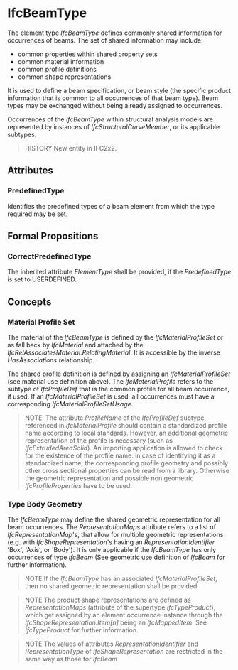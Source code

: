 # IfcBeamType

The element type _IfcBeamType_ defines commonly shared information for occurrences of beams. The set of shared information may include:

* common properties within shared property sets
* common material information
* common profile definitions
* common shape representations

<!-- end of short definition -->

It is used to define a beam specification, or beam style (the specific product information that is common to all occurrences of that beam type). Beam types may be exchanged without being already assigned to occurrences.

Occurrences of the _IfcBeamType_ within structural analysis models are represented by instances of _IfcStructuralCurveMember_, or its applicable subtypes.

> HISTORY New entity in IFC2x2.

## Attributes

### PredefinedType
Identifies the predefined types of a beam element from which the type required may be set.

## Formal Propositions

### CorrectPredefinedType
The inherited attribute _ElementType_ shall be provided, if the _PredefinedType_ is set to USERDEFINED.

## Concepts

### Material Profile Set

The material of the _IfcBeamType_ is defined by the _IfcMaterialProfileSet_ or as fall back by _IfcMaterial_ and attached by the _IfcRelAssociatesMaterial_._RelatingMaterial_. It is accessible by the inverse _HasAssociations_ relationship.

The shared profile definition is defined by assigning an _IfcMaterialProfileSet_ (see material use definition above). The _IfcMaterialProfile_ refers to the subtype of _IfcProfileDef_ that is the common profile for all beam occurrence, if used. If an _IfcMaterialProfileSet_ is used, all occurrences must have a corresponding _IfcMaterialProfileSetUsage_.

> NOTE  The attribute _ProfileName_ of the _IfcProfileDef_ subtype, referenced in _IfcMaterialProfile_ should contain a standardized profile name according to local standards. However, an additional geometric representation of the profile is necessary (such as _IfcExtrudedAreaSolid_). An importing application is allowed to check for the existence of the profile name: in case of identifying it as a standardized name, the corresponding profile geometry and possibly other cross sectional properties can be read from a library. Otherwise the geometric representation and possible non geometric _IfcProfileProperties_ have to be used.

### Type Body Geometry

The _IfcBeamType_ may define the shared geometric representation for all beam occurrences. The _RepresentationMaps_ attribute refers to a list of _IfcRepresentationMap_'s, that allow for multiple geometric representations (e.g. with _IfcShapeRepresentation_'s having an _RepresentationIdentifier_ 'Box', 'Axis', or 'Body'). It is only applicable if the _IfcBeamType_ has only occurrences of type _IfcBeam_ (See geometric use definition of _IfcBeam_ for further information).

> NOTE If the _IfcBeamType_ has an associated _IfcMaterialProfileSet_, then no shared geometric representation shall be provided.

> NOTE The product shape representations are defined as _RepresentationMaps_ (attribute of the supertype _IfcTypeProduct_), which get assigned by an element occurrence instance through the _IfcShapeRepresentation.Item[n]_ being an _IfcMappedItem_. See _IfcTypeProduct_ for further information.

> NOTE The values of attributes _RepresentationIdentifier_ and _RepresentationType_ of _IfcShapeRepresentation_ are restricted in the same way as those for _IfcBeam_


